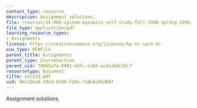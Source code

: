 ```yaml
---
content_type: resource
description: Assignment solutions.
file: /courses/15-988-system-dynamics-self-study-fall-1998-spring-1999/9bc32ea079e38290f20e7a8e8c65d89f_soln24.pdf
file_type: application/pdf
learning_resource_types:
- Assignments
license: https://creativecommons.org/licenses/by-nc-sa/4.0/
ocw_type: OCWFile
parent_title: Assignments
parent_type: CourseSection
parent_uid: 78665a7a-0481-4dfc-c166-ac4cab9c35c7
resourcetype: Document
title: soln24.pdf
uid: 9bc32ea0-79e3-8290-f20e-7a8e8c65d89f
---
```

Assignment solutions.